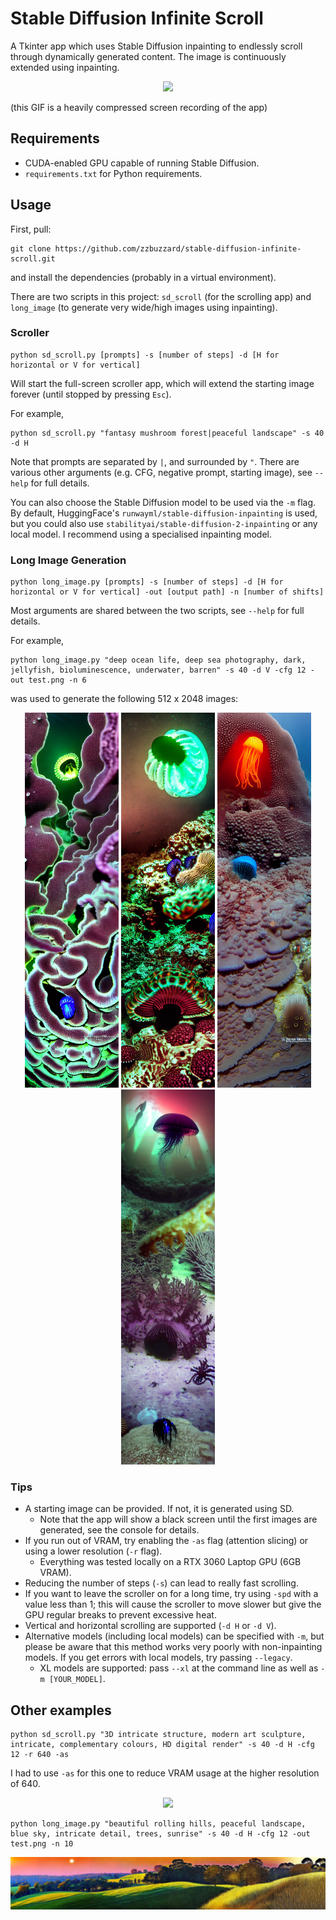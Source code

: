 # Stable Diffusion Infinite Scroll
A Tkinter app which uses Stable Diffusion inpainting to endlessly scroll through dynamically generated content.
The image is continuously extended using inpainting.

<p align="center">
  <img src="examples/gif1.gif" />
</p>
(this GIF is a heavily compressed screen recording of the app)

## Requirements
 - CUDA-enabled GPU capable of running Stable Diffusion.
 - `requirements.txt` for Python requirements.

## Usage
First, pull:
```
git clone https://github.com/zzbuzzard/stable-diffusion-infinite-scroll.git
```
and install the dependencies (probably in a virtual environment).

There are two scripts in this project: `sd_scroll` (for the scrolling app) and `long_image` (to generate very wide/high
images using inpainting).
### Scroller
```
python sd_scroll.py [prompts] -s [number of steps] -d [H for horizontal or V for vertical]
```
Will start the full-screen scroller app, which will extend the starting image forever (until stopped by pressing `Esc`).

For example,
```
python sd_scroll.py "fantasy mushroom forest|peaceful landscape" -s 40 -d H
```
Note that prompts are separated by `|`, and surrounded by `"`.
There are various other arguments (e.g. CFG, negative prompt, starting image), see `--help` for full details.

You can also choose the Stable Diffusion model to be used via the `-m` flag. By default, HuggingFace's
`runwayml/stable-diffusion-inpainting` is used, but you could also use `stabilityai/stable-diffusion-2-inpainting` or
any local model. I recommend using a specialised inpainting model.


### Long Image Generation
```
python long_image.py [prompts] -s [number of steps] -d [H for horizontal or V for vertical] -out [output path] -n [number of shifts]
```
Most arguments are shared between the two scripts, see `--help` for full details.

For example,
```
python long_image.py "deep ocean life, deep sea photography, dark, jellyfish, bioluminescence, underwater, barren" -s 40 -d V -cfg 12 -out test.png -n 6
```
was used to generate the following 512 x 2048 images:

<p align="middle">
  <img src="examples/ocean1.png" width=150 />
  <img src="examples/ocean2.png" width=150 />
  <img src="examples/ocean3.png" width=150 />
  <img src="examples/ocean4.png" width=150 />
</p>

### Tips
 - A starting image can be provided. If not, it is generated using SD.
   - Note that the app will show a black screen until the first images are generated, see the console for details.
 - If you run out of VRAM, try enabling the `-as` flag (attention slicing) or using a lower resolution (`-r` flag).
   - Everything was tested locally on a RTX 3060 Laptop GPU (6GB VRAM).
 - Reducing the number of steps (`-s`) can lead to really fast scrolling.
 - If you want to leave the scroller on for a long time, try using `-spd` with a value less than 1; this will cause the scroller to move slower but give the GPU regular breaks to prevent excessive heat.
 - Vertical and horizontal scrolling are supported (`-d H` or `-d V`).
 - Alternative models (including local models) can be specified with `-m`, but please be aware that this method works very poorly with non-inpainting models. If you get errors with local models, try passing `--legacy`.
   - XL models are supported: pass `--xl` at the command line as well as `-m [YOUR_MODEL]`.

## Other examples
```
python sd_scroll.py "3D intricate structure, modern art sculpture, intricate, complementary colours, HD digital render" -s 40 -d H -cfg 12 -r 640 -as
```
I had to use `-as` for this one to reduce VRAM usage at the higher resolution of 640.
<p align="center">
  <img src="examples/gif2.gif" />
</p>

```
python long_image.py "beautiful rolling hills, peaceful landscape, blue sky, intricate detail, trees, sunrise" -s 40 -d H -cfg 12 -out test.png -n 10
```
<p align="center">
  <img src="examples/fields.png" />
</p>
